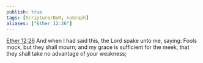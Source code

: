 ```yaml
---
publish: true
tags: [Scripture/BoM, noGraph]
aliases: ["Ether 12:26"]
---
```

[Ether 12:26](https://churchofjesuschrist.org/study/scriptures/bofm/ether/12?lang=eng&id=p26#p26) And when I had said this, the Lord spake unto me, saying: Fools mock, but they shall mourn; and my grace is sufficient for the meek, that they shall take no advantage of your weakness;
